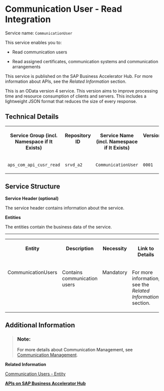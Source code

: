<!-- loio375d9a7b57484e95982f5f7dfe716787 -->

# Communication User - Read Integration



Service name: `CommunicationUser`

This service enables you to:

-   Read communication users

-   Read assigned certificates, communication systems and communication arrangements


This service is published on the SAP Business Accelerator Hub. For more information about APIs, see the *Related Information* section.

This is an OData version 4 service. This version aims to improve processing time and resource consumption of clients and servers. This includes a lightweight JSON format that reduces the size of every response.



<a name="loio375d9a7b57484e95982f5f7dfe716787__section_ozh_cvx_clb"/>

## Technical Details


<table>
<tr>
<th valign="top">

Service Group \(incl. Namespace if It Exists\)

</th>
<th valign="top">

Repository ID

</th>
<th valign="top">

Service Name \(incl. Namespace if It Exists\)

</th>
<th valign="top">

Version

</th>
</tr>
<tr>
<td valign="top">

`aps_com_api_cusr_read`

</td>
<td valign="top">

`srvd_a2`

</td>
<td valign="top">

`CommunicationUser`

</td>
<td valign="top">

`0001`

</td>
</tr>
</table>



<a name="loio375d9a7b57484e95982f5f7dfe716787__section_ct2_xxx_clb"/>

## Service Structure

**Service Header \(optional\)**

The service header contains information about the service.

**Entities**

The entities contain the business data of the service.

****


<table>
<tr>
<th valign="top">

Entity

</th>
<th valign="top">

Description

</th>
<th valign="top">

Necessity

</th>
<th valign="top">

Link to Details

</th>
</tr>
<tr>
<td valign="top">

CommunicationUsers

</td>
<td valign="top">

Contains communication users

</td>
<td valign="top">

Mandatory

</td>
<td valign="top">

For more information, see the *Related Information* section.

</td>
</tr>
</table>



<a name="loio375d9a7b57484e95982f5f7dfe716787__section_znk_jzx_clb"/>

## Additional Information

> ### Note:  
> For more details about Communication Management, see [Communication Management](../50-administration-and-ops/communication-management-2e84a10.md).

**Related Information**  


[Communication Users - Entity](communication-users-entity-da8aca2.md)

[**APIs on SAP Business Accelerator Hub**](https://help.sap.com/docs/SAP_S4HANA_CLOUD/0f69f8fb28ac4bf48d2b57b9637e81fa/1e60f14bdc224c2c975c8fa8bcfd7f3f.html?version=2308.500)

